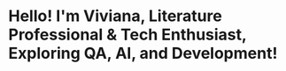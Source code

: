 # Hello! I'm Viviana, Literature Professional & Tech Enthusiast, Exploring QA, AI, and Development! 
